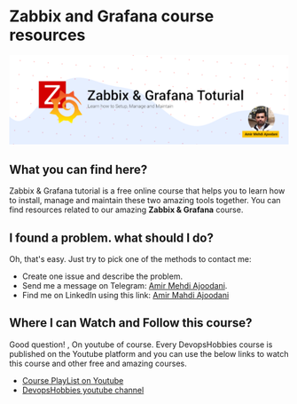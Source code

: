 # Zabbix and Grafana course resources

![image](./.github/assets/Grafana-Tutorial.png)

## What you can find here?

Zabbix & Grafana tutorial is a free online course that helps you to learn how to install, manage and maintain these two amazing tools together.
You can find resources related to our amazing **Zabbix & Grafana** course.

## I found a problem. what should I do?

Oh, that's easy. Just try to pick one of the methods to contact me:

- Create one issue and describe the problem.
- Send me a message on Telegram: [Amir Mehdi Ajoodani](https://t.me/amirajoodani).
- Find me on LinkedIn using this link: [Amir Mahdi Ajoodani](https://www.linkedin.com/in/amir-mahdi-ajoodani-263090124)

## Where I can Watch and Follow this course?

Good question! , On youtube of course. Every DevopsHobbies course is published on the Youtube platform and you can use the below links to watch this course and other free and amazing courses.

- [Course PlayList on Youtube](https://youtube.com/playlist?list=PLYrn63eEqAzaEkGmYAn6StHk4rqVEjd_g)
- [DevopsHobbies youtube channel](https://youtube.com/@devopshobbies)
